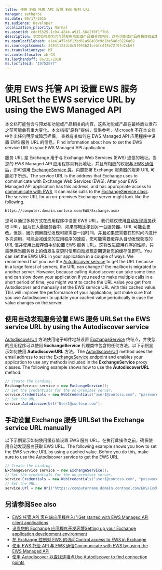 ```yaml
---
title: 使用 EWS 托管 API 设置 EWS 服务 URL
manager: sethgros
ms.date: 09/17/2015
ms.audience: Developer
localization_priority: Normal
ms.assetid: cddf6525-1c04-484b-a911-56c2f0f1f7b6
description: 本文档可能包含与预发布功能或产品相关的内容，这些功能或产品在最终商业发布之前可能会有重大变化。本文档按"原样"提供，仅供参考，Microsoft 不在本文档中作出任何明示或暗示担保。 查找有关如何在 EWS Managed API 应用程序中设置 EWS 服务 URL 的信息。
ms.openlocfilehash: e1a414f7c6f13bd61a58403c9d2be546c0226a69
ms.sourcegitcommit: 34041125dc8c5f993b21cebfc4f8b72f0fd2cb6f
ms.translationtype: MT
ms.contentlocale: zh-CN
ms.lasthandoff: 06/25/2018
ms.locfileid: "19752877"
---
```

# <a name="set-the-ews-service-url-by-using-the-ews-managed-api"></a><span data-ttu-id="6f634-103">使用 EWS 托管 API 设置 EWS 服务 URL</span><span class="sxs-lookup"><span data-stu-id="6f634-103">Set the EWS service URL by using the EWS Managed API</span></span>

<span data-ttu-id="6f634-104">本文档可能包含与预发布功能或产品相关的内容，这些功能或产品在最终商业发布之前可能会有重大变化。本文档按"原样"提供，仅供参考，Microsoft 不在本文档中作出任何明示或暗示担保。 查找有关如何在 EWS Managed API 应用程序中设置 EWS 服务 URL 的信息。</span><span class="sxs-lookup"><span data-stu-id="6f634-104">Find information about how to set the EWS service URL in your EWS Managed API application.</span></span>
  
<span data-ttu-id="6f634-p101">服务 URL 是 Exchange 用于与 Exchange Web Services (EWS) 通信的地址。当您的 EWS Managed API 应用程序具有此地址，并且有相应的权限[与 EWS 通信](how-to-communicate-with-ews-by-using-the-ews-managed-api.md)后，即可调用 [ExchangeService 类](http://msdn.microsoft.com/zh-cn/library/microsoft.exchange.webservices.data.exchangeservice%28v=exchg.80%29.aspx)。内部部署 Exchange 服务器的服务 URL 可能如下所示。</span><span class="sxs-lookup"><span data-stu-id="6f634-p101">The service URL is the address that Exchange uses to communicate with Exchange Web Services (EWS). After your EWS Managed API application has this address, and has appropriate access to [communicate with EWS](how-to-communicate-with-ews-by-using-the-ews-managed-api.md), it can make calls to the [ExchangeService class](http://msdn.microsoft.com/zh-cn/library/microsoft.exchange.webservices.data.exchangeservice%28v=exchg.80%29.aspx). The service URL for an on-premises Exchange server might look like the following.</span></span> 
  
```HTML
https://computer.domain.contoso.com/EWS/Exchange.asmx
```

<span data-ttu-id="6f634-p102">您可以通过多种方式在应用程序中设置 EWS URL。我们建议使用[自动发现服务](http://msdn.microsoft.com/library/39726b67-2eb2-451b-9307-cfd0b518b55c%28Office.15%29.aspx)获取 URL，因为在大量服务器中，如果邮箱迁移到另一台服务器，URL 可能会更改。但是，因为调用自动发现可能需要一段时间，并且如果您需要在短时间内进行多次调用，可能会减缓您的应用程序的速度，您可能需要缓存从自动发现获取的 URL 值并使用此缓存值手动设置 EWS 服务 URL。这将改进应用程序的性能，只需确保当服务器上的值发生变更时使用自动发现定期更新您的缓存值即可。</span><span class="sxs-lookup"><span data-stu-id="6f634-p102">You can set the EWS URL in your application in a couple of ways. We recommend that you use the [Autodiscover service](http://msdn.microsoft.com/library/39726b67-2eb2-451b-9307-cfd0b518b55c%28Office.15%29.aspx) to get the URL because in a large forest of servers, the URL can change if the mailbox is migrated to another server. However, because calling Autodiscover can take some time and can slow down your application if you need to make multiple calls in a short period of time, you might want to cache the URL value you get from Autodiscover and manually set the EWS service URL with this cached value. This will improve the performance of your application; just make sure that you use Autodiscover to update your cached value periodically in case the value changes on the server.</span></span> 
  
## <a name="set-the-ews-service-url-by-using-the-autodiscover-service"></a><span data-ttu-id="6f634-112">使用自动发现服务设置 EWS 服务 URL</span><span class="sxs-lookup"><span data-stu-id="6f634-112">Set the EWS service URL by using the Autodiscover service</span></span>
<span data-ttu-id="6f634-113"><a name="bk_SetURLusingAutoDiscover"> </a></span><span class="sxs-lookup"><span data-stu-id="6f634-113"></span></span>

<span data-ttu-id="6f634-p103">[AutodiscoverUrl](http://msdn.microsoft.com/zh-cn/library/microsoft.exchange.webservices.data.exchangeservice.autodiscoverurl%28v=exchg.80%29.aspx) 方法使用电子邮件地址设置 [ExchangeService](http://msdn.microsoft.com/zh-cn/library/microsoft.exchange.webservices.data.exchangeservice%28v=exchg.80%29.aspx) 终结点，并使您的应用程序可以使用 **ExchangeService** 代理类中包含的任何方法。以下示例显示如何使用 **AutodiscoverURL** 方法。</span><span class="sxs-lookup"><span data-stu-id="6f634-p103">The [AutodiscoverUrl](http://msdn.microsoft.com/zh-cn/library/microsoft.exchange.webservices.data.exchangeservice.autodiscoverurl%28v=exchg.80%29.aspx) method uses the email address to set the [ExchangeService](http://msdn.microsoft.com/zh-cn/library/microsoft.exchange.webservices.data.exchangeservice%28v=exchg.80%29.aspx) endpoint and enables your application to use any methods included in the **ExchangeService** proxy classes. The following example shows how to use the **AutodiscoverURL** method.</span></span> 
  
```cs
// Create the binding.
ExchangeService service = new ExchangeService();
// Set the credentials for the on-premises server.
service.Credentials = new WebCredentials("user1@contoso.com", "password");
// Set the URL.
service.AutodiscoverUrl("User1@contoso.com");

```

## <a name="set-the-exchange-service-url-manually"></a><span data-ttu-id="6f634-116">手动设置 Exchange 服务 URL</span><span class="sxs-lookup"><span data-stu-id="6f634-116">Set the Exchange service URL manually</span></span>
<span data-ttu-id="6f634-117"><a name="bk_SetURLmanually"> </a></span><span class="sxs-lookup"><span data-stu-id="6f634-117"></span></span>

<span data-ttu-id="6f634-p104">以下示例显示如何使用缓存值设置 EWS 服务 URL。在执行此操作之前，确保使用自动发现服务获取 EWS URL。</span><span class="sxs-lookup"><span data-stu-id="6f634-p104">The following example shows you how to set the EWS service URL by using a cached value. Before you do this, make sure to use the Autodiscover service to get the EWS URL.</span></span>
  
```cs
// Create the binding.
ExchangeService service = new ExchangeService();
// Set the credentials for the on-premises server.
service.Credentials = new WebCredentials("user1@contoso.com", "password");
// Set the URL.
service.Url = new Uri("https://computername.domain.contoso.com/EWS/Exchange.asmx");

```

## <a name="see-also"></a><span data-ttu-id="6f634-120">另请参阅</span><span class="sxs-lookup"><span data-stu-id="6f634-120">See also</span></span>

- [<span data-ttu-id="6f634-121">EWS 托管 API 客户端应用程序入门</span><span class="sxs-lookup"><span data-stu-id="6f634-121">Get started with EWS Managed API client applications</span></span>](get-started-with-ews-managed-api-client-applications.md)   
- [<span data-ttu-id="6f634-122">设置您的 Exchange 应用程序开发环境</span><span class="sxs-lookup"><span data-stu-id="6f634-122">Setting up your Exchange application development environment</span></span>](setting-up-your-exchange-application-development-environment.md)   
- [<span data-ttu-id="6f634-123">在 Exchange 控制对 EWS 的访问</span><span class="sxs-lookup"><span data-stu-id="6f634-123">Control access to EWS in Exchange</span></span>](how-to-control-access-to-ews-in-exchange.md) 
- [<span data-ttu-id="6f634-124">使用 EWS 托管 API 与 EWS 通信</span><span class="sxs-lookup"><span data-stu-id="6f634-124">Communicate with EWS by using the EWS Managed API</span></span>](how-to-communicate-with-ews-by-using-the-ews-managed-api.md)  
- [<span data-ttu-id="6f634-125">使用 Autodiscover 以查找连接点</span><span class="sxs-lookup"><span data-stu-id="6f634-125">Use Autodiscover to find connection points</span></span>](how-to-use-autodiscover-to-find-connection-points.md)
    

